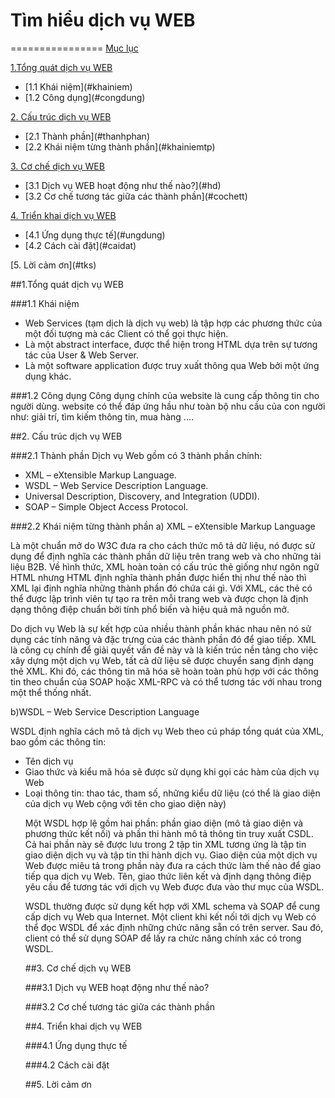 # Tìm hiểu dịch vụ WEB
================
[Mục lục](#content)

[1.Tổng quát dịch vụ WEB](#tqweb)
  <ul>
  <li>[1.1 Khái niệm](#khainiem)
  <li>[1.2 Công dụng](#congdung)
  </ul>

[2. Cấu trúc dịch vụ WEB](#cautruc)
  <ul>
  <li>[2.1 Thành phần](#thanhphan)
  <li>[2.2 Khái niệm từng thành phần](#khainiemtp)
  </ul>

[3. Cơ chế dịch vụ WEB](#coche)
  <ul>
  <li>[3.1 Dịch vụ WEB hoạt động như thế nào?](#hd)
  <li>[3.2 Cơ chế tương tác giữa các thành phần](#cochett)
  </ul>

[4. Triển khai dịch vụ WEB](#trienkhai)
  <ul>
  <li>[4.1 Ứng dụng thực tế](#ungdung)
  <li>[4.2 Cách cài đặt](#caidat)
  </ul>
[5. Lời cảm ơn](#tks)

<a name="tqweb"></a>
##1.Tổng quát dịch vụ WEB


<a name="khainiem"></a>
###1.1 Khái niệm
<ul>
<li>Web Services (tạm dịch là dịch vụ web) là tập hợp các phương thức của một đối tượng mà các Client có thể gọi thực hiện.</li> 
<li>Là một abstract interface, được thể hiện trong HTML dựa trên sự tương tác của User & Web Server.</li>
<li>Là một software application được truy xuất thông qua Web bởi một ứng dụng khác.</li>
</ul>

<a name="congdung"></a>
###1.2 Công dụng
Công dụng chính của website là cung cấp thông tin cho người dùng. website có thể đáp ứng hầu như toàn bộ nhu cầu của con người như: giải trí, tìm kiếm thông tin, mua hàng ....

<a name="cautruc"></a>
##2. Cấu trúc dịch vụ WEB

<a name="thanhphan"></a>
###2.1 Thành phần
Dịch vụ Web gồm có 3 thành phần chính:
<ul>
<li>XML – eXtensible Markup Language.</li>
<li>WSDL – Web Service Description Language.</li>
<li>Universal Description, Discovery, and Integration (UDDI).</li>
<li>SOAP – Simple Object Access Protocol.</li>
</ul>

<a name="khainiemtp"></a>
###2.2 Khái niệm từng thành phần
a) XML – eXtensible Markup Language

Là một chuẩn mở do W3C đưa ra cho cách thức mô tả dữ liệu, nó được sử dụng để định nghĩa các thành phần dữ liệu trên trang web và cho những tài liệu B2B. Về hình thức, XML hoàn toàn có cấu trúc thẻ giống như ngôn ngữ HTML nhưng HTML định nghĩa thành phần được hiển thị như thế nào thì XML lại định nghĩa những thành phần đó chứa cái gì. Với XML, các thẻ có thể được lập trình viên tự tạo ra trên mỗi trang web và được chọn là định dạng thông điệp chuẩn bởi tính phổ biến và hiệu quả mã nguồn mở.

Do dịch vụ Web là sự kết hợp của nhiều thành phần khác nhau nên nó sử dụng các tính năng và đặc trưng của các thành phần đó để giao tiếp. XML là công cụ chính để giải quyết vấn đề này và là kiến trúc nền tảng cho việc xây dựng một dịch vụ Web, tất cả dữ liệu sẽ được chuyển sang định dạng thẻ XML. Khi đó, các thông tin mã hóa sẽ hoàn toàn phù hợp với các thông tin theo chuẩn của SOAP hoặc XML-RPC và có thể tương tác với nhau trong một thể thống nhất.

b)WSDL – Web Service Description Language

WSDL định nghĩa cách mô tả dịch vụ Web theo cú pháp tổng quát của XML, bao gồm các thông tin:
<ul>
<li>Tên dịch vụ</li>
<li>Giao thức và kiểu mã hóa sẽ được sử dụng khi gọi các hàm của dịch vụ Web</li>
<li>Loại thông tin: thao tác, tham số, những kiểu dữ liệu (có thể là giao diện của dịch vụ Web cộng với tên cho giao diện này)</li>

Một WSDL hợp lệ gồm hai phần: phần giao diện (mô tả giao diện và phương thức kết nối) và phần thi hành mô tả thông tin truy xuất CSDL. Cả hai phần này sẽ được lưu trong 2 tập tin XML tương ứng là tập tin giao diện dịch vụ và tập tin thi hành dịch vụ. Giao diện của một dịch vụ Web được miêu tả trong phần này đưa ra cách thức làm thế nào để giao tiếp qua dịch vụ Web. Tên, giao thức liên kết và định dạng thông điệp yêu cầu để tương tác với dịch vụ Web được đưa vào thư mục của WSDL.

WSDL thường được sử dụng kết hợp với XML schema và SOAP để cung cấp dịch vụ Web qua Internet. Một client khi kết nối tới dịch vụ Web có thể đọc WSDL để xác định những chức năng sẵn có trên server. Sau đó, client có thể sử dụng SOAP để lấy ra chức năng chính xác có trong WSDL.

<a name="coche"></a>
##3. Cơ chế dịch vụ WEB


<a name="hd"></a>
###3.1 Dịch vụ WEB hoạt động như thế nào?


<a name="cochett"></a>
###3.2 Cơ chế tương tác giữa các thành phần


<a name="trienkhai"></a>
##4. Triển khai dịch vụ WEB


<a name="ungdung"></a>
###4.1 Ứng dụng thực tế


<a name="caidat"></a>
###4.2 Cách cài đặt

<a name="tks"></a>
##5. Lời cảm ơn

